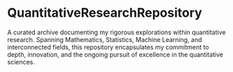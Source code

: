 # QuantitativeResearchRepository
A curated archive documenting my rigorous explorations within quantitative research. Spanning Mathematics, Statistics, Machine Learning, and interconnected fields, this repository encapsulates my commitment to depth, innovation, and the ongoing pursuit of excellence in the quantitative sciences.
